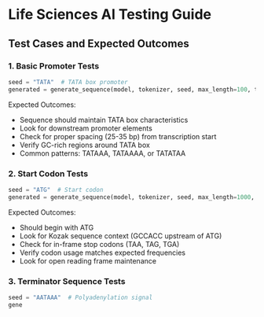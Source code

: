 # Life Sciences AI Testing Guide

## Test Cases and Expected Outcomes

### 1. Basic Promoter Tests

```python
seed = "TATA"  # TATA box promoter
generated = generate_sequence(model, tokenizer, seed, max_length=100, temperature=0.8)
```

Expected Outcomes:
- Sequence should maintain TATA box characteristics
- Look for downstream promoter elements
- Check for proper spacing (25-35 bp) from transcription start
- Verify GC-rich regions around TATA box
- Common patterns: TATAAA, TATAAAA, or TATATAA

### 2. Start Codon Tests

```python
seed = "ATG"  # Start codon
generated = generate_sequence(model, tokenizer, seed, max_length=1000, temperature=0.7)
```

Expected Outcomes:
- Should begin with ATG
- Look for Kozak sequence context (GCCACC upstream of ATG)
- Check for in-frame stop codons (TAA, TAG, TGA)
- Verify codon usage matches expected frequencies
- Look for open reading frame maintenance

### 3. Terminator Sequence Tests

```python
seed = "AATAAA"  # Polyadenylation signal
gene